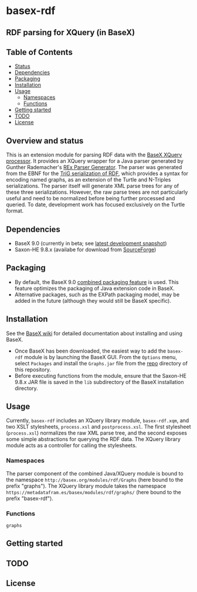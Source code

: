 # basex-rdf
## RDF parsing for XQuery (in BaseX)

## Table of Contents
- [Status](#status)
- [Dependencies](#dependencies)
- [Packaging](#packaging)
- [Installation](#installation)   
- [Usage](#usage)
  - [Namespaces](#namespaces)
  - [Functions](#functions)    
- [Getting started](#getting-started)
- [TODO](#todo)
- [License](#license)

## Overview and status

This is an extension module for parsing RDF data with the [BaseX XQuery processor](https://github.com/BaseXdb/basex). It provides an XQuery wrapper for a Java parser generated by Gunther Rademacher's [REx Parser Generator](http://www.bottlecaps.de/rex/). The parser was generated from the EBNF for the [TriG serialization of RDF](https://www.w3.org/TR/trig/), which provides a syntax for encoding named graphs, as an extension of the Turtle and N-Triples serializations. The parser itself will generate XML parse trees for any of these three serializations. However, the raw parse trees are not particularly useful and need to be normalized before being further processed and queried. To date, development work has focused exclusively on the Turtle format.

## Dependencies
* BaseX 9.0 (currently in beta; see [latest development snapshot](http://files.basex.org/releases/latest/))
* Saxon-HE 9.8.x (availabe for download from [SourceForge](https://sourceforge.net/projects/saxon/files/latest/download?source=files))

## Packaging
* By default, the BaseX 9.0 [combined packaging feature](http://docs.basex.org/wiki/Repository#Combined) is used. This feature optimizes the packaging of Java extension code in BaseX.
* Alternative packages, such as the EXPath packaging model, may be added in the future (although they would still be BaseX specific).

## Installation
See the [BaseX wiki](http://docs.basex.org/wiki/Main_Page) for detailed documentation about installing and using BaseX.

* Once BaseX has been downloaded, the easiest way to add the `basex-rdf` module is by launching the BaseX GUI. From the `Options` menu, select `Packages` and install the `Graphs.jar` file from the [repo](https://github.com/metadataframes/basex-rdf/tree/master/src/repo) directory of this repository.
* Before executing functions from the module, ensure that the Saxon-HE 9.8.x JAR file is saved in the `lib` subdirectory of the BaseX installation directory.

## Usage
Currently, `basex-rdf` includes an XQuery library module, `basex-rdf.xqm`, and two XSLT stylesheets, `process.xsl` and `postprocess.xsl`. The first stylesheet (`process.xsl`) normalizes the raw XML parse tree, and the second exposes some simple abstractions for querying the RDF data. The XQuery library module acts as a controller for calling the stylesheets.

### Namespaces
The parser component of the combined Java/XQuery module is bound to the namespace `http://basex.org/modules/rdf/Graphs` (here bound to the prefix "graphs").
The XQuery library module takes the namespace `https://metadatafram.es/basex/modules/rdf/graphs/` (here bound to the prefix "basex-rdf").

### Functions
```
graphs
```

## Getting started

## TODO

## License

 